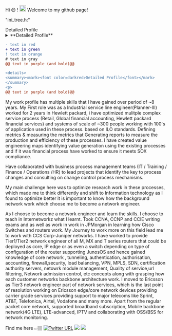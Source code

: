 

Hi 😊 ! <img src="https://camo.githubusercontent.com/e8e7b06ecf583bc040eb60e44eb5b8e0ecc5421320a92929ce21522dbc34c891/68747470733a2f2f6d656469612e67697068792e636f6d2f6d656469612f6876524a434c467a6361737252346961377a2f67697068792e676966 " alt="alt text" width="20" height="20">
 Welcome to my github page!
 
 "ini_tree.h:"
 
 <summary>Detailed Profile</summary>
 

<details>
<summary>**Detailed Profile**</summary>

I am Sukanya. Currently a Technical Writer and Communition Navigator at OpenMined, while I am learning to code in python. I have experience as Industrial service line engineer and moved to becoming a Senior Network Engineer. 
 
 My work profile has multiple skills that I have gained over period of ~8 years.  My First role was as a Industrial service line engineer(Planner-III) worked for 2 years in Hewlett packard, i have optimized mulitple complex service process (Retail, Global financial accounting, Hewlett packard financial services) and systems of scale of ~300 people working with 100's of application used in these process. based on ILO standards. Defining metrics & measuring the metrics that Generating reports to measure the production and efficiency of these processes. I have created value engineering maps identifying value generation using the existing processes and if it was financial process have worked to ensure it meets SOX compliance. 
 
Have collaborated with business process management teams (IT / Training / Finance / Operations /HR) to lead projects that identify the key to process changes and consulting on change control process mechanisms.
 
 My main challenge here was to optimize research work in these processes, which made me to think differently and shift to Information technology as I found to optimize better it is important to know how the background network work which choose me to become a network engineer. 
 
 As I choose to become a network engineer and learn the skills. I choose to teach in Internetworkz what I learnt. Took CCNA, CCNP and CCIE writing exams and as well as work in work in JPMorgan in learning how Cisco Switches and routers work. My Journey to work more on this field lead me to work with CCS Corp-Juniper networks. I have worked to provide Tier1/Tier2 network engineer of all M, MX and T series routers that could be deployed as core, IP edge or as even a switch depending on type of configuration of the router supporting JunosOS and hence gained knowledge of core network , tunneling, authentication, authorisation, accounting, firewall,security, load balancing, VPN, MPLS, SDN, certification authority servers, netowrk module management, Quality of service,url filtering, Network admission control, etc concepts along with grasping how each customer networks backbone architecture work. 
 
 I moved to Ericsson as Tier3 network engineer part of network services, which is the last point of resolution working on Ericsson edge/core network devices providing carrier grade services providing support to major telecoms like Sprint, AT&T, Telefonica, Airtel, Vodafone and many more. Apart from the regular packet core network, supported broadband subscription, Mobile backbone network(4G LTE), LTE-advanced, IPTV and collaborating with OSS/BSS for network monitoring. 
+ <details>
    <summary>Heading1.1</summary>

    some more text
    + <details>
        <summary>Heading1.1.1</summary>
        even more text
      </details>
   </details>
</details>


```diff
- text in red
+ text in green
! text in orange
# text in gray
@@ text in purple (and bold)@@
```



```diff
<details>
<summary><mark><font color=darkred>Detailed Profile</font></mark>
</summary>
<p>
@@ text in purple (and bold)@@
```
 My work profile has multiple skills that I have gained over period of ~8 years.  My First role was as a Industrial service line engineer(Planner-III) worked for 2 years in Hewlett packard, i have optimized mulitple complex service process (Retail, Global financial accounting, Hewlett packard financial services) and systems of scale of ~300 people working with 100's of application used in these process. based on ILO standards. Defining metrics & measuring the metrics that Generating reports to measure the production and efficiency of these processes. I have created value engineering maps identifying value generation using the existing processes and if it was financial process have worked to ensure it meets SOX compliance. 
 
Have collaborated with business process management teams (IT / Training / Finance / Operations /HR) to lead projects that identify the key to process changes and consulting on change control process mechanisms.
 
 My main challenge here was to optimize research work in these processes, which made me to think differently and shift to Information technology as I found to optimize better it is important to know how the background network work which choose me to become a network engineer. 
 
 As I choose to become a network engineer and learn the skills. I choose to teach in Internetworkz what I learnt. Took CCNA, CCNP and CCIE writing exams and as well as work in work in JPMorgan in learning how Cisco Switches and routers work. My Journey to work more on this field lead me to work with CCS Corp-Juniper networks. I have worked to provide Tier1/Tier2 network engineer of all M, MX and T series routers that could be deployed as core, IP edge or as even a switch depending on type of configuration of the router supporting JunosOS and hence gained knowledge of core network , tunneling, authentication, authorisation, accounting, firewall,security, load balancing, VPN, MPLS, SDN, certification authority servers, netowrk module management, Quality of service,url filtering, Network admission control, etc concepts along with grasping how each customer networks backbone architecture work. 
 I moved to Ericsson as Tier3 network engineer part of network services, which is the last point of resolution working on Ericsson edge/core network devices providing carrier grade services providing support to major telecoms like Sprint, AT&T, Telefonica, Airtel, Vodafone and many more. Apart from the regular packet core network, supported broadband subscription, Mobile backbone network(4G LTE), LTE-advanced, IPTV and collaborating with OSS/BSS for network monitoring. 

</p>
</details>




Find me here 👉🏽
[![Twitter URL](https://img.shields.io/twitter/url/https/twitter.com/sukanya_rs?style=social&label=Follow%20%40sukanya_rs)](https://twitter.com/sukanya_rs) [![](https://img.shields.io/badge/LinkedIn-0077B5?style=for-the-badge&logo=linkedin&logoColor=white)](https://www.linkedin.com/in/sukanyars/) [![](https://img.shields.io/badge/Medium-12100E?style=for-the-badge&logo=medium&logoColor=white)](https://medium.com/@sukanya.me) 
